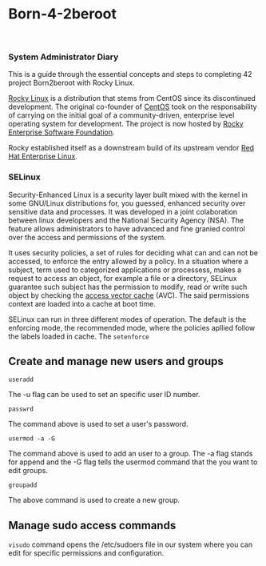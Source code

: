 # Born-4-2beroot

<br>

### System Administrator Diary

This is a guide through the essential concepts and steps to completing 42 project Born2beroot with Rocky Linux.

<a href="https://rockylinux.org/">Rocky Linux</a> is a distribution that stems from CentOS since its discontinued development. The original co-founder of <a href="https://en.wikipedia.org/wiki/CentOS">CentOS</a> took on the responsability of carrying on the initial goal of a community-driven, enterprise level operating system for development. The project is now hosted by <a href="https://www.resf.org/about">Rocky Enterprise Software Foundation</a>.

Rocky established itself as a downstream build of its upstream vendor <a href="https://en.wikipedia.org/wiki/Red_Hat_Enterprise_Linux">Red Hat Enterprise Linux</a>.

### SELinux

Security-Enhanced Linux is a security layer built mixed with the kernel in some GNU/Linux distributions for, you guessed, enhanced security over sensitive data and processes. It was developed in a joint colaboration between linux developers and the National Security Agency (NSA). The feature allows administrators to have advanced and fine granied control over the access and permissions of the system.

It uses security policies, a set of rules for deciding what can and can not be accessed, to enforce the entry allowed by a policy. In a situation where a subject, term used to categorized applications or processess, makes a request to access an object, for example a file or a directory, SELinux guarantee such subject has the permission to modify, read or write such object by checking the <a href="https://docs.redhat.com/en/documentation/red_hat_enterprise_linux/7/html/selinux_users_and_administrators_guide/sect-security-enhanced_linux-introduction-selinux_architecture">access vector cache</a> (AVC). The said permissions context are loaded into a cache at boot time.

SELinux can run in three different modes of operation. The default is the enforcing mode, the recommended mode, where the policies apllied follow the labels loaded in cache. The <code>setenforce</code>

## Create and manage new users and groups

<code>useradd <username></code>

The -u flag can be used to set an specific user ID number.

<code>passwrd <username></code>

The command above is used to set a user's password.

<code>usermod -a -G <groupname> <username></code>

The command above is used to add an user to a group. The -a flag stands for append and the -G flag tells the usermod command that the you want to edit groups.

<code>groupadd <groupname></code>

The above command is used to create a new group.

## Manage sudo access commands

<code>visudo</code> command opens the /etc/sudoers file in our system where you can edit for specific permissions and configuration.

